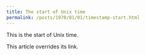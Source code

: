 ```yaml
---
title: The start of Unix time
permalink: /posts/1970/01/01/timestamp-start.html
---
```


This is the start of Unix time.

This article overrides its link.
